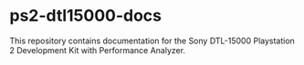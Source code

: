 # ps2-dtl15000-docs

This repository contains documentation for the Sony DTL-15000 Playstation 2
Development Kit with Performance Analyzer.

